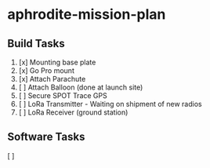 # aphrodite-mission-plan

## Build Tasks

1. [x] Mounting base plate
1. [x] Go Pro mount
1. [x] Attach Parachute
1. [ ] Attach Balloon (done at launch site)
1. [ ] Secure SPOT Trace GPS
1. [ ] LoRa Transmitter - Waiting on shipment of new radios
1. [ ] LoRa Receiver (ground station)

## Software Tasks

[ ] 
